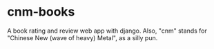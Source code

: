 # cnm-books
A book rating and review web app with django. Also, "cnm" stands for "Chinese New (wave of heavy) Metal", as a silly pun.
